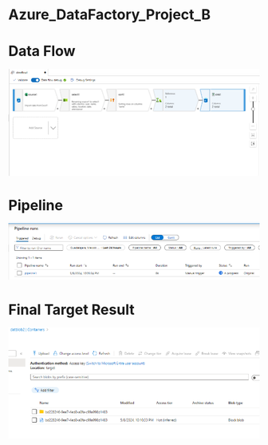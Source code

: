 # Azure_DataFactory_Project_B

# Data Flow

![alt text](https://github.com/DataNaija/Azure_DataFactory_Project_B/blob/main/lb7_1.png)

# Pipeline

![alt text](https://github.com/DataNaija/Azure_DataFactory_Project_B/blob/main/lb7_2.png)

# Final Target Result

![alt text](https://github.com/DataNaija/Azure_DataFactory_Project_B/blob/main/lb7_3.png)
